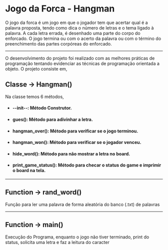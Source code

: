 # Jogo da Forca - Hangman 
O jogo da forca é um jogo em que o jogador tem que acertar qual é a palavra proposta, tendo como dica o número de letras e o tema ligado à palavra. A cada letra errada, é desenhado uma parte do corpo do enforcado. O jogo termina ou com o acerto da palavra ou com o término do preenchimento das partes corpóreas do enforcado.

---

O desenvolvimento do projeto foi realizado com as melhores práticas de programação tentando evidenciar as técnicas de programação orientada a objeto. O projeto consiste em, 

## Classe -> Hangman()
Na classe temos 6 métodos, 

* #### --init--: Método Construtor.
* #### gues(): Método para adivinhar a letra.
* #### hangman_over(): Método para verificar se o jogo terminou.
* #### hangman_won(): Método para verificar se o jogador venceu.
* #### hide_word(): Método para não mostrar a letra no board.
* #### print_game_status(): Método para checar o status do game e imprimir o board na tela.

---

## Function -> rand_word()
Função para ler uma palavra de forma aleatória do banco (.txt) de palavras

---

## Function -> main()
Execução do Programa, enquanto o jogo não tiver terminado, print do status, solicita uma letra e faz a leitura do caracter
